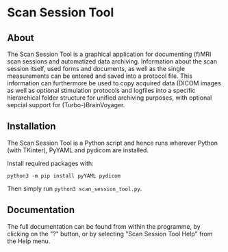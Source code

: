 Scan Session Tool
=================

About
-----
The Scan Session Tool is a graphical application for documenting (f)MRI scan
sessions and automatized data archiving. Information about the scan session
itself, used forms and documents, as well as the single measurements can be
entered and saved into a protocol file. This information can furthermore be
used to copy acquired data (DICOM images as well as optional stimulation
protocols and logfiles into a specific hierarchical folder structure for
unified archiving purposes, with optional sepcial support for
(Turbo-)BrainVoyager.


Installation
------------
The Scan Session Tool is a Python script and hence runs wherever Python (with
TKinter), PyYAML and pydicom are installed.

Install required packages with:
```
python3 -m pip install pyYAML pydicom
```

Then simply run `python3 scan_session_tool.py`.


Documentation
-------------
The full documentation can be found from within the programme, by clicking on
the "?" button, or by selecting "Scan Session Tool Help" from the Help menu.
